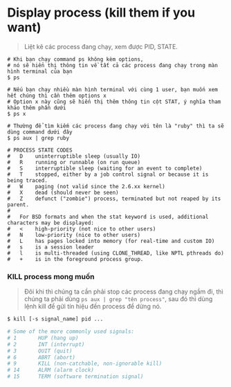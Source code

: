 # Display process (kill them if you want)

> Liệt kê các process đang chạy, xem được PID, STATE.

```
# Khi bạn chạy command ps không kèm options,
# nó sẽ hiển thị thông tin về tất cả các process đang chạy trong màn hình terminal của bạn
$ ps

# Nếu bạn chạy nhiều màn hình terminal với cùng 1 user, bạn muốn xem hết chúng thì cần thêm options x
# Option x này cũng sẽ hiển thị thêm thông tin cột STAT, ý nghĩa tham khảo thêm phần dưới
$ ps x

# Thường để tìm kiếm các process đang chạy với tên là "ruby" thì ta sẽ dùng command dưới đây
$ ps aux | grep ruby

# PROCESS STATE CODES
#   D    uninterruptible sleep (usually IO)
#   R    running or runnable (on run queue)
#   S    interruptible sleep (waiting for an event to complete)
#   T    stopped, either by a job control signal or because it is being traced.
#   W    paging (not valid since the 2.6.xx kernel)
#   X    dead (should never be seen)
#   Z    defunct ("zombie") process, terminated but not reaped by its parent.
# 
#   For BSD formats and when the stat keyword is used, additional characters may be displayed:
#   <    high-priority (not nice to other users)
#   N    low-priority (nice to other users)
#   L    has pages locked into memory (for real-time and custom IO)
#   s    is a session leader
#   l    is multi-threaded (using CLONE_THREAD, like NPTL pthreads do)
#   +    is in the foreground process group.
```

### KILL process mong muốn

> Đôi khi thì chúng ta cần phải stop các process đang chạy ngầm đi, thì chúng ta phải dùng `ps aux | grep "tên process"`, sau đó thì dùng lệnh kill để gửi tín hiệu đến process để dừng nó.

```bash
$ kill [-s signal_name] pid ...

# Some of the more commonly used signals:
# 1       HUP (hang up)
# 2       INT (interrupt)
# 3       QUIT (quit)
# 6       ABRT (abort)
# 9       KILL (non-catchable, non-ignorable kill)
# 14      ALRM (alarm clock)
# 15      TERM (software termination signal)
```